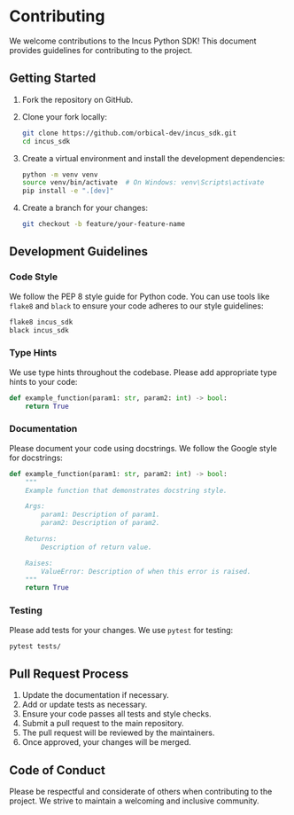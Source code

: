# Contributing

We welcome contributions to the Incus Python SDK! This document provides guidelines for contributing to the project.

## Getting Started

1. Fork the repository on GitHub.
2. Clone your fork locally:

   ```bash
   git clone https://github.com/orbical-dev/incus_sdk.git
   cd incus_sdk
   ```

3. Create a virtual environment and install the development dependencies:

   ```bash
   python -m venv venv
   source venv/bin/activate  # On Windows: venv\Scripts\activate
   pip install -e ".[dev]"
   ```

4. Create a branch for your changes:

   ```bash
   git checkout -b feature/your-feature-name
   ```

## Development Guidelines

### Code Style

We follow the PEP 8 style guide for Python code. You can use tools like `flake8` and `black` to ensure your code adheres to our style guidelines:

```bash
flake8 incus_sdk
black incus_sdk
```

### Type Hints

We use type hints throughout the codebase. Please add appropriate type hints to your code:

```python
def example_function(param1: str, param2: int) -> bool:
    return True
```

### Documentation

Please document your code using docstrings. We follow the Google style for docstrings:

```python
def example_function(param1: str, param2: int) -> bool:
    """
    Example function that demonstrates docstring style.

    Args:
        param1: Description of param1.
        param2: Description of param2.

    Returns:
        Description of return value.

    Raises:
        ValueError: Description of when this error is raised.
    """
    return True
```

### Testing

Please add tests for your changes. We use `pytest` for testing:

```bash
pytest tests/
```

## Pull Request Process

1. Update the documentation if necessary.
2. Add or update tests as necessary.
3. Ensure your code passes all tests and style checks.
4. Submit a pull request to the main repository.
5. The pull request will be reviewed by the maintainers.
6. Once approved, your changes will be merged.

## Code of Conduct

Please be respectful and considerate of others when contributing to the project. We strive to maintain a welcoming and inclusive community.
